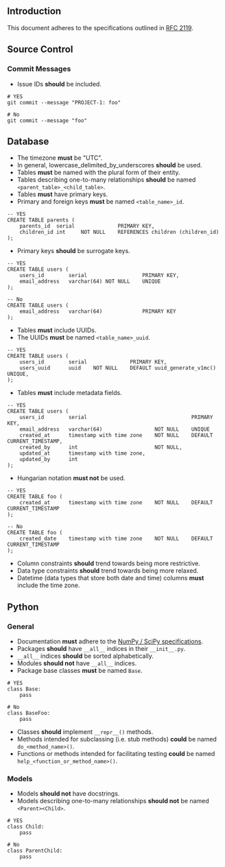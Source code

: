 Introduction
------------
This document adheres to the specifications outlined in [RFC 2119](https://www.ietf.org/rfc/rfc2119.txt).

Source Control
--------------
### Commit Messages
- Issue IDs **should** be included.
```
# YES
git commit --message "PROJECT-1: foo"

# No
git commit --message "foo"
```

Database
--------
- The timezone **must** be "UTC".
- In general, lowercase_delimited_by_underscores **should** be used.
- Tables **must** be named with the plural form of their entity.
- Tables describing one-to-many relationships **should** be named `<parent_table>_<child_table>`.
- Tables **must** have primary keys.
- Primary and foreign keys **must** be named `<table_name>_id`.
```
-- YES
CREATE TABLE parents (
    parents_id  serial              PRIMARY KEY,
    children_id int     NOT NULL    REFERENCES children (children_id)
);
```
- Primary keys **should** be surrogate keys.
```
-- YES
CREATE TABLE users (
    users_id        serial                  PRIMARY KEY,
    email_address   varchar(64) NOT NULL    UNIQUE
);

-- No
CREATE TABLE users (
    email_address   varchar(64)             PRIMARY KEY
);
```
- Tables **must** include UUIDs.
- The UUIDs **must** be named `<table_name>_uuid`.
```
-- YES
CREATE TABLE users (
    users_id        serial              PRIMARY KEY,
    users_uuid      uuid    NOT NULL    DEFAULT uuid_generate_v1mc()    UNIQUE,
);
```
- Tables **must** include metadata fields.
```
-- YES
CREATE TABLE users (
    users_id        serial                                  PRIMARY KEY,
    email_address   varchar(64)                 NOT NULL    UNIQUE
    created_at      timestamp with time zone    NOT NULL    DEFAULT CURRENT_TIMESTAMP,
    created_by      int                         NOT NULL,
    updated_at      timestamp with time zone,
    updated_by      int
);
```
- Hungarian notation **must not** be used.
```
-- YES
CREATE TABLE foo (
    created_at      timestamp with time zone    NOT NULL    DEFAULT CURRENT_TIMESTAMP
);

-- No
CREATE TABLE foo (
    created_date    timestamp with time zone    NOT NULL    DEFAULT CURRENT_TIMESTAMP
);
```
- Column constraints **should** trend towards being more restrictive.
- Data type constraints **should** trend towards being more relaxed.
- Datetime (data types that store both date and time) columns **must** include the time zone.

Python
------
### General
- Documentation **must** adhere to the [NumPy / SciPy specifications](https://github.com/numpy/numpy/blob/master/doc/HOWTO_DOCUMENT.rst.txt).
- Packages **should** have `__all__` indices in their `__init__.py`.
- `__all__` indices **should** be sorted alphabetically.
- Modules **should not** have `__all__` indices.
- Package base classes **must** be named `Base`.
```
# YES
class Base:
    pass

# No
class BaseFoo:
    pass
```
- Classes **should** implement `__repr__()` methods.
- Methods intended for subclassing (i.e. stub methods) **could** be named `do_<method_name>()`.
- Functions or methods intended for facilitating testing **could** be named `help_<function_or_method_name>()`.

### Models
- Models **should not** have docstrings.
- Models describing one-to-many relationships **should not** be named `<Parent><Child>`.
```
# YES
class Child:
    pass

# No
class ParentChild:
    pass
```
